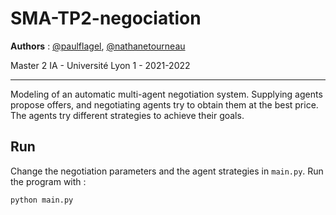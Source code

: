 # SMA-TP2-negociation

**Authors** : [@paulflagel](https://github.com/paulflagel/), [@nathanetourneau](https://github.com/nathanetourneau)

Master 2 IA - Université Lyon 1 - 2021-2022
___
Modeling of an automatic multi-agent negotiation system. Supplying agents propose offers, and negotiating agents try to obtain them at the best price. The agents try different strategies to achieve their goals.

## Run

Change the negotiation parameters and the agent strategies in `main.py`.
Run the program with :

```python main.py```
